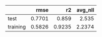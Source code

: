 |          |   rmse |     r2 |   avg_nll |
|:---------|-------:|-------:|----------:|
| test     | 0.7701 | 0.859  |    2.535  |
| training | 0.5826 | 0.9235 |    2.2374 |